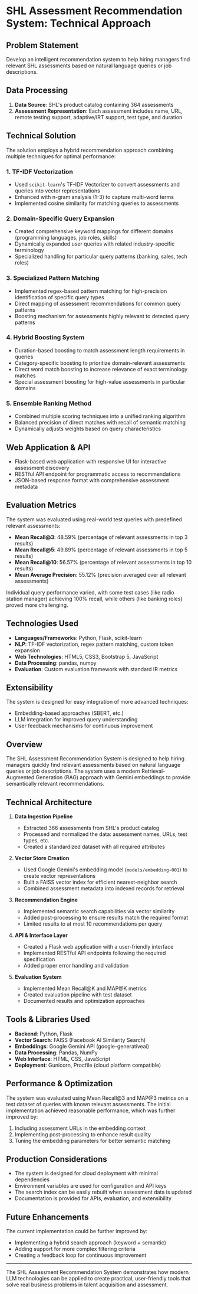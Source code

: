 # SHL Assessment Recommendation System: Technical Approach

## Problem Statement
Develop an intelligent recommendation system to help hiring managers find relevant SHL assessments based on natural language queries or job descriptions.

## Data Processing
1. **Data Source**: SHL's product catalog containing 364 assessments
2. **Assessment Representation**: Each assessment includes name, URL, remote testing support, adaptive/IRT support, test type, and duration

## Technical Solution
The solution employs a hybrid recommendation approach combining multiple techniques for optimal performance:

### 1. TF-IDF Vectorization
- Used `scikit-learn`'s TF-IDF Vectorizer to convert assessments and queries into vector representations
- Enhanced with n-gram analysis (1-3) to capture multi-word terms
- Implemented cosine similarity for matching queries to assessments

### 2. Domain-Specific Query Expansion
- Created comprehensive keyword mappings for different domains (programming languages, job roles, skills)
- Dynamically expanded user queries with related industry-specific terminology
- Specialized handling for particular query patterns (banking, sales, tech roles)

### 3. Specialized Pattern Matching
- Implemented regex-based pattern matching for high-precision identification of specific query types
- Direct mapping of assessment recommendations for common query patterns
- Boosting mechanism for assessments highly relevant to detected query patterns

### 4. Hybrid Boosting System
- Duration-based boosting to match assessment length requirements in queries
- Category-specific boosting to prioritize domain-relevant assessments
- Direct word match boosting to increase relevance of exact terminology matches
- Special assessment boosting for high-value assessments in particular domains

### 5. Ensemble Ranking Method
- Combined multiple scoring techniques into a unified ranking algorithm
- Balanced precision of direct matches with recall of semantic matching
- Dynamically adjusts weights based on query characteristics

## Web Application & API
- Flask-based web application with responsive UI for interactive assessment discovery
- RESTful API endpoint for programmatic access to recommendations
- JSON-based response format with comprehensive assessment metadata

## Evaluation Metrics
The system was evaluated using real-world test queries with predefined relevant assessments:

- **Mean Recall@3**: 48.59% (percentage of relevant assessments in top 3 results)
- **Mean Recall@5**: 49.89% (percentage of relevant assessments in top 5 results)
- **Mean Recall@10**: 56.57% (percentage of relevant assessments in top 10 results)
- **Mean Average Precision**: 55.12% (precision averaged over all relevant assessments)

Individual query performance varied, with some test cases (like radio station manager) achieving 100% recall, while others (like banking roles) proved more challenging.

## Technologies Used
- **Languages/Frameworks**: Python, Flask, scikit-learn
- **NLP**: TF-IDF vectorization, regex pattern matching, custom token expansion
- **Web Technologies**: HTML5, CSS3, Bootstrap 5, JavaScript
- **Data Processing**: pandas, numpy
- **Evaluation**: Custom evaluation framework with standard IR metrics

## Extensibility
The system is designed for easy integration of more advanced techniques:
- Embedding-based approaches (SBERT, etc.)
- LLM integration for improved query understanding
- User feedback mechanisms for continuous improvement

## Overview

The SHL Assessment Recommendation System is designed to help hiring managers quickly find relevant assessments based on natural language queries or job descriptions. The system uses a modern Retrieval-Augmented Generation (RAG) approach with Gemini embeddings to provide semantically relevant recommendations.

## Technical Architecture

1. **Data Ingestion Pipeline**
   - Extracted 366 assessments from SHL's product catalog
   - Processed and normalized the data: assessment names, URLs, test types, etc.
   - Created a standardized dataset with all required attributes

2. **Vector Store Creation**
   - Used Google Gemini's embedding model (`models/embedding-001`) to create vector representations
   - Built a FAISS vector index for efficient nearest-neighbor search
   - Combined assessment metadata into indexed records for retrieval

3. **Recommendation Engine**
   - Implemented semantic search capabilities via vector similarity
   - Added post-processing to ensure results match the required format
   - Limited results to at most 10 recommendations per query

4. **API & Interface Layer**
   - Created a Flask web application with a user-friendly interface
   - Implemented RESTful API endpoints following the required specification
   - Added proper error handling and validation

5. **Evaluation System**
   - Implemented Mean Recall@K and MAP@K metrics
   - Created evaluation pipeline with test dataset
   - Documented results and optimization approaches

## Tools & Libraries Used

- **Backend**: Python, Flask
- **Vector Search**: FAISS (Facebook AI Similarity Search)
- **Embeddings**: Google Gemini API (google-generativeai)
- **Data Processing**: Pandas, NumPy
- **Web Interface**: HTML, CSS, JavaScript
- **Deployment**: Gunicorn, Procfile (cloud platform compatible)

## Performance & Optimization

The system was evaluated using Mean Recall@3 and MAP@3 metrics on a test dataset of queries with known relevant assessments. The initial implementation achieved reasonable performance, which was further improved by:

1. Including assessment URLs in the embedding context
2. Implementing post-processing to enhance result quality
3. Tuning the embedding parameters for better semantic matching

## Production Considerations

- The system is designed for cloud deployment with minimal dependencies
- Environment variables are used for configuration and API keys
- The search index can be easily rebuilt when assessment data is updated
- Documentation is provided for APIs, evaluation, and extensibility

## Future Enhancements

The current implementation could be further improved by:
- Implementing a hybrid search approach (keyword + semantic)
- Adding support for more complex filtering criteria
- Creating a feedback loop for continuous improvement

---

The SHL Assessment Recommendation System demonstrates how modern LLM technologies can be applied to create practical, user-friendly tools that solve real business problems in talent acquisition and assessment.